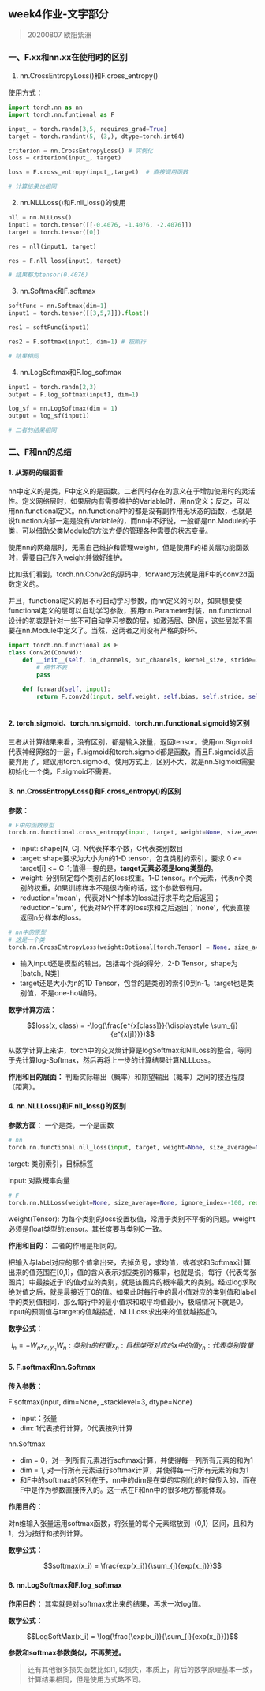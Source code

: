 ## week4作业-文字部分
> 20200807 欧阳紫洲

### 一、F.xx和nn.xx在使用时的区别

1. nn.CrossEntropyLoss()和F.cross_entropy()

使用方式：
```Python
import torch.nn as nn
import torch.nn.funtional as F

input_ = torch.randn(3,5, requires_grad=True)
target = torch.randint(5, (3,), dtype=torch.int64)

criterion = nn.CrossEntropyLoss() # 实例化
loss = criterion(input_, target)

loss = F.cross_entropy(input_,target)  # 直接调用函数

# 计算结果也相同
```

2. nn.NLLLoss()和F.nll_loss()的使用
```Python
nll = nn.NLLLoss()
input1 = torch.tensor([[-0.4076, -1.4076, -2.4076]])
target = torch.tensor([0])

res = nll(input1, target)

res = F.nll_loss(input1, target)

# 结果都为tensor(0.4076)

```

3. nn.Softmax和F.softmax
```Python
softFunc = nn.Softmax(dim=1)
input1 = torch.tensor([[3,5,7]]).float()

res1 = softFunc(input1)

res2 = F.softmax(input1, dim=1) # 按照行

# 结果相同

```


4. nn.LogSoftmax和F.log_softmax
```Python
input1 = torch.randn(2,3)
output = F.log_softmax(input1, dim=1)

log_sf = nn.LogSoftmax(dim = 1)
output = log_sf(input1)

# 二者的结果相同
```

### 二、F和nn的总结

#### 1. 从源码的层面看

nn中定义的是类，F中定义的是函数。二者同时存在的意义在于增加使用时的灵活性。定义网络层时，如果层内有需要维护的Variable时，用nn定义；反之，可以用nn.functional定义。nn.functional中的都是没有副作用无状态的函数，也就是说function内部一定是没有Variable的，而nn中不好说，一般都是nn.Module的子类，可以借助父类Module的方法方便的管理各种需要的状态变量。

使用nn的网络层时，无需自己维护和管理weight，但是使用F的相关层功能函数时，需要自己传入weight并做好维护。

比如我们看到，torch.nn.Conv2d的源码中，forward方法就是用F中的conv2d函数定义的。

并且，functional定义的层不可自动学习参数，而nn定义的可以，如果想要使functional定义的层可以自动学习参数，要用nn.Parameter封装，nn.functional设计的初衷是针对一些不可自动学习参数的层，如激活层、BN层，这些层就不需要在nn.Module中定义了。当然，这两者之间没有严格的好坏。

```Python
import torch.nn.functional as F
class Conv2d(ConvNd):
    def __init__(self, in_channels, out_channels, kernel_size, stride=1):
        # 细节不表
        pass
    
    def forward(self, input):
        return F.conv2d(input, self.weight, self.bias, self.stride, self.padding, self.dilation, self.groups)
        
```

#### 2. torch.sigmoid、torch.nn.sigmoid、torch.nn.functional.sigmoid的区别

三者从计算结果来看，没有区别，都是输入张量，返回tensor。使用nn.Sigmoid代表神经网络的一层，F.sigmoid和torch.sigmoid都是函数，而且F.sigmoid以后要弃用了，建议用torch.sigmoid。使用方式上，区别不大，就是nn.Sigmoid需要初始化一个类，F.sigmoid不需要。

#### 3. nn.CrossEntropyLoss()和F.cross_entropy()的区别

**参数：**
```Python
# F中的函数原型
torch.nn.functional.cross_entropy(input, target, weight=None, size_average=None, ignore_index=-100, reduce=None, reduction='mean')
```

* input: shape[N, C], N代表样本个数，C代表类别数目
* target: shape要求为大小为n的1-D tensor，包含类别的索引，要求 0 <= target[i] <= C-1;值得一提的是，**target元素必须是long类型的**。
* weight: 分别制定每个类别占的loss权重。1-D tensor。n个元素，代表n个类别的权重。如果训练样本不是很均衡的话，这个参数很有用。
* reduction='mean'，代表对N个样本的loss进行求平均之后返回；reduction='sum'，代表对N个样本的loss求和之后返回；'none'，代表直接返回n分样本的loss。

```Python
# nn中的原型
# 这是一个类
torch.nn.CrossEntropyLoss(weight:Optional[torch.Tensor] = None, size_average = None, ignore_index: int = -100, reduce = None, reduction: str = 'mean')
```

* 输入input还是模型的输出，包括每个类的得分，2-D Tensor，shape为[batch, N类]
* target还是大小为n的1D Tensor，包含的是类别的索引0到n-1。target也是类别值，不是one-hot编码。

**数学计算方法**：

```math
loss(x, class) = -\log(\frac{e^{x[class]}}{\displaystyle \sum_{j}{e^{x[j]}}})
```
从数学计算上来讲，torch中的交叉熵计算是logSoftmax和NllLoss的整合，等同于先计算log-Softmax，然后再将上一步的计算结果计算NLLLoss。


**作用和目的层面：**
判断实际输出（概率）和期望输出（概率）之间的接近程度（距离）。


#### 4. nn.NLLLoss()和F.nll_loss()的区别

**参数方面：** 一个是类，一个是函数
```Python
# nn
torch.nn.functional.nll_loss(input, target, weight=None, size_average=None, ignore_index=-100, reduce=None, reduction='mean')
```
target: 类别索引，目标标签

input: 对数概率向量

```Python
# F
torch.nn.NLLLoss(weight=None, size_average=None, ignore_index=-100, reduce=None, reduction='elementwise_mean')
```
weight(Tensor): 为每个类别的loss设置权值，常用于类别不平衡的问题。weight必须是float类型的tensor。其长度要与类别C一致。

**作用和目的：** 
二者的作用是相同的。

把输入与label对应的那个值拿出来，去掉负号，求均值，或者求和Softmax计算出来的值范围在[0,1]，值的含义表示对应类别的概率，也就是说，每行（代表每张图片）中最接近于1的值对应的类别，就是该图片的概率最大的类别。经过log求取绝对值之后，就是最接近于0的值。如果此时每行中的最小值对应的类别值和label中的类别值相同，那么每行中的最小值求和取平均值最小，极端情况下就是0。input的预测值与target的值越接近，NLLLoss求出来的值就越接近0。

**数学公式**：

```math
l_n = -W_{n}x_{n,y_n}

W_n: 类别n的权重 

x_n: 目标类所对应的x中的值

y_n: 代表类别数量
```


#### 5. F.softmax和nn.Softmax

**传入参数：** 

F.softmax(input, dim=None, _stacklevel=3, dtype=None)

* input：张量
* dim: 1代表按行计算，0代表按列计算

nn.Softmax
* dim = 0，对一列所有元素进行softmax计算，并使得每一列所有元素的和为1
* dim = 1, 对一行所有元素进行softmax计算，并使得每一行所有元素的和为1
* 和F中的softmax的区别在于，nn中的dim是在类的实例化的时候传入的，而在F中是作为参数直接传入的。这一点在F和nn中的很多地方都能体现。

**作用目的：**

对n维输入张量运用softmax函数，将张量的每个元素缩放到（0,1）区间，且和为1，分为按行和按列计算。

**数学公式：**

```math
softmax(x_i) = \frac{exp(x_i)}{\sum_{j}{exp(x_j)}}
```


#### 6. nn.LogSoftmax和F.log_softmax


**作用目的：** 其实就是对softmax求出来的结果，再求一次log值。

**数学公式：**

```math
LogSoftMax(x_i) = \log(\frac{\exp(x_i)}{\sum_{j}{exp(x_j)}})
```

**参数和softmax参数类似，不再赘述。**


> 还有其他很多损失函数比如l1, l2损失，本质上，背后的数学原理基本一致，计算结果相同，但是使用方式略不同。